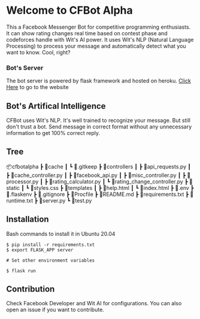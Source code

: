 # Welcome to CFBot Alpha

This a Facebook Messenger Bot for competitive programming enthusiasts. It can show rating changes real time based on contest phase and codeforces handle with Wit's AI power. It uses Wit's NLP (Natural Language Processing) to process your message and automatically detect what you want to know. Cool, right?

### Bot's Server
The bot server is powered by flask framework and hosted on heroku. [Click Here](https://cfbotalpha.herokuapp.com/) to go to the website

<!-- ## Sample Conversation -->

## Bot's Artifical Intelligence
CFBot uses Wit's NLP. It's well trained to recognize your message. But still don't trust a bot. Send message in correct format without any unnecessary information to get 100% correct reply.

## Tree
📦cfbotalpha
 ┣ 📂cache
 ┃ ┗ 📜.gitkeep
 ┣ 📂controllers
 ┃ ┣ 📜api_requests.py
 ┃ ┣ 📜cache_controller.py
 ┃ ┣ 📜facebook_api.py
 ┃ ┣ 📜misc_controller.py
 ┃ ┣ 📜processor.py
 ┃ ┣ 📜rating_calculator.py
 ┃ ┗ 📜rating_change_controller.py
 ┣ 📂static
 ┃ ┗ 📜styles.css
 ┣ 📂templates
 ┃ ┣ 📜help.html
 ┃ ┗ 📜index.html
 ┣ 📜.env
 ┣ 📜.flaskenv
 ┣ 📜.gitignore
 ┣ 📜Procfile
 ┣ 📜README.md
 ┣ 📜requirements.txt
 ┣ 📜runtime.txt
 ┣ 📜server.py
 ┗ 📜test.py

 ## Installation

Bash commands to install it in Ubuntu 20.04

 ```
$ pip install -r requirements.txt
$ export FLASK_APP server

# Set other environment variables

$ flask run

 ```

## Contribution
 Check Facebook Developer and Wit AI for configurations. You can also open an issue if you want to contribute.